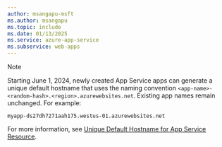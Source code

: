 ```yaml
---
author: msangapu-msft
ms.author: msangapu
ms.topic: include
ms.date: 01/13/2025
ms.service: azure-app-service
ms.subservice: web-apps
---
```


<a name="dnl-note" ></a>

> [!NOTE]
> Starting June 1, 2024, newly created App Service apps can generate a unique default hostname that uses the naming convention `<app-name>-<random-hash>.<region>.azurewebsites.net`. Existing app names remain unchanged. For example:
>
> `myapp-ds27dh7271aah175.westus-01.azurewebsites.net`
>
> For more information, see [Unique Default Hostname for App Service Resource](https://techcommunity.microsoft.com/t5/apps-on-azure-blog/public-preview-creating-web-app-with-a-unique-default-hostname/ba-p/4156353).
>
